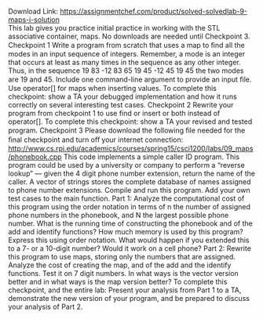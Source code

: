 Download Link: https://assignmentchef.com/product/solved-solvedlab-9-maps-i-solution
<br>
This lab gives you practice initial practice in working with the STL associative container, maps. No downloads are needed until Checkpoint 3. Checkpoint 1 Write a program from scratch that uses a map to ﬁnd all the modes in an input sequence of integers. Remember, a mode is an integer that occurs at least as many times in the sequence as any other integer. Thus, in the sequence 19 83 -12 83 65 19 45 -12 45 19 45 the two modes are 19 and 45. Include one command-line argument to provide an input ﬁle. Use operator[] for maps when inserting values. To complete this checkpoint: show a TA your debugged implementation and how it runs correctly on several interesting test cases. Checkpoint 2 Rewrite your program from checkpoint 1 to use find or insert or both instead of operator[]. To complete this checkpoint: show a TA your revised and tested program. Checkpoint 3 Please download the following ﬁle needed for the ﬁnal checkpoint and turn oﬀ your internet connection: http://www.cs.rpi.edu/academics/courses/spring15/csci1200/labs/09_maps/phonebook.cpp This code implements a simple caller ID program. This program could be used by a university or company to perform a “reverse lookup” — given the 4 digit phone number extension, return the name of the caller. A vector of strings stores the complete database of names assigned to phone number extensions. Compile and run this program. Add your own test cases to the main function. Part 1: Analyze the computational cost of this program using the order notation in terms of n the number of assigned phone numbers in the phonebook, and N the largest possible phone number. What is the running time of constructing the phonebook and of the add and identify functions? How much memory is used by this program? Express this using order notation. What would happen if you extended this to a 7- or a 10-digit number? Would it work on a cell phone? Part 2: Rewrite this program to use maps, storing only the numbers that are assigned. Analyze the cost of creating the map, and of the add and the identify functions. Test it on 7 digit numbers. In what ways is the vector version better and in what ways is the map version better? To complete this checkpoint, and the entire lab: Present your analysis from Part 1 to a TA, demonstrate the new version of your program, and be prepared to discuss your analysis of Part 2.
